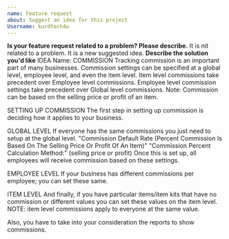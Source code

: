 ```yaml
---
name: Feature request
about: Suggest an idea for this project
Username: kurdtech4u  
---
```


**Is your feature request related to a problem? Please describe.**
It is nit related to a problem. It is a new suggested idea.
**Describe the solution you'd like**
IDEA Name: COMMISSION
Tracking commission is an important part of many businesses. 
Commission settings can be specified at a global level, employee level, and even the item level.
Item level commissions take precedent over Employee level commissions. Employee level commission settings take precedent over Global level commissions.
Note: Commission can be based on the selling price or profit of an item.

SETTING UP COMMISSION
The first step in setting up commission is deciding how it applies to your business.

GLOBAL LEVEL
If everyone has the same commissions you just need to setup at the global level. 
"Commission Default Rate (Percent Commission Is Based On The Selling Price Or Profit Of An Item)"
"Commission Percent Calculation Method:" (selling price or profit)
Once this is set up, all employees will receive commission based on these settings.
 
EMPLOYEE LEVEL
If your business has different commissions per employee; you can set these same.

ITEM LEVEL
And finally, if you have particular items/item kits that have no commission or different values you can set these values on the item level. NOTE: item level commissions apply to everyone at the same value.

Also, you have to take into your consideration the reports to show commissions.
